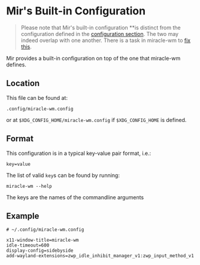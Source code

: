 # Mir's Built-in Configuration

> Please note that Mir's built-in configuration **is distinct from the configuration defined in
> the [configuration section](file.md). The two may indeed overlap with one another. There is a task
> in miracle-wm to [fix this](https://github.com/mattkae/miracle-wm/issues/93).

Mir provides a built-in configuration on top of the one that miracle-wm defines.

## Location
This file can be found at:

```
.config/miracle-wm.config
```

or at `$XDG_CONFIG_HOME/miracle-wm.config` if `$XDG_CONFIG_HOME` is defined.

## Format
This configuration is in a typical key-value pair format, i.e.:

```
key=value
```

The list of valid `key`s can be found by running:

```
miracle-wm --help
```

The keys are the names of the commandline arguments

## Example

```
# ~/.config/miracle-wm.config

x11-window-title=miracle-wm
idle-timeout=600
display-config=sidebyside
add-wayland-extensions=zwp_idle_inhibit_manager_v1:zwp_input_method_v1

```
